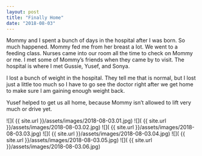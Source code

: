 ```yaml
---
layout: post
title: "Finally Home"
date: "2018-08-03"
---
```


Mommy and I spent a bunch of days in the hospital after I was born. So much happened. Mommy fed me from her breast a lot. We went to a feeding class. Nurses came into our room all the time to check on Mommy or me. I met some of Mommy’s friends when they came by to visit. The hospital is where I met Gussie, Yusef, and Sonya.

I lost a bunch of weight in the hospital. They tell me that is normal, but I lost just a little too much so I have to go see the doctor right after we get home to make sure I am gaining enough weight back.

Yusef helped to get us all home, because Mommy isn’t allowed to lift very much or drive yet.

<span class="gallery">
  ![]( {{ site.url }}/assets/images/2018-08-03.01.jpg)
  ![]( {{ site.url }}/assets/images/2018-08-03.02.jpg)
  ![]( {{ site.url }}/assets/images/2018-08-03.03.jpg)
  ![]( {{ site.url }}/assets/images/2018-08-03.04.jpg)
  ![]( {{ site.url }}/assets/images/2018-08-03.05.jpg)
  ![]( {{ site.url }}/assets/images/2018-08-03.06.jpg)
</span>
